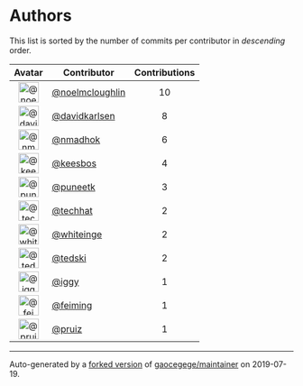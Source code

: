 # Authors

This list is sorted by the number of commits per contributor in _descending_ order.

Avatar|Contributor|Contributions
:-:|---|:-:
<img class='float-left rounded-1' src='https://avatars1.githubusercontent.com/u/13322818?v=4' width='36' height='36' alt='@noelmcloughlin'>|[@noelmcloughlin](https://github.com/noelmcloughlin)|10
<img class='float-left rounded-1' src='https://avatars0.githubusercontent.com/u/18299?v=4' width='36' height='36' alt='@davidkarlsen'>|[@davidkarlsen](https://github.com/davidkarlsen)|8
<img class='float-left rounded-1' src='https://avatars0.githubusercontent.com/u/3374962?v=4' width='36' height='36' alt='@nmadhok'>|[@nmadhok](https://github.com/nmadhok)|6
<img class='float-left rounded-1' src='https://avatars2.githubusercontent.com/u/478473?v=4' width='36' height='36' alt='@keesbos'>|[@keesbos](https://github.com/keesbos)|4
<img class='float-left rounded-1' src='https://avatars1.githubusercontent.com/u/528061?v=4' width='36' height='36' alt='@puneetk'>|[@puneetk](https://github.com/puneetk)|3
<img class='float-left rounded-1' src='https://avatars1.githubusercontent.com/u/287147?v=4' width='36' height='36' alt='@techhat'>|[@techhat](https://github.com/techhat)|2
<img class='float-left rounded-1' src='https://avatars2.githubusercontent.com/u/91293?v=4' width='36' height='36' alt='@whiteinge'>|[@whiteinge](https://github.com/whiteinge)|2
<img class='float-left rounded-1' src='https://avatars0.githubusercontent.com/u/1806188?v=4' width='36' height='36' alt='@tedski'>|[@tedski](https://github.com/tedski)|2
<img class='float-left rounded-1' src='https://avatars1.githubusercontent.com/u/20441?v=4' width='36' height='36' alt='@iggy'>|[@iggy](https://github.com/iggy)|1
<img class='float-left rounded-1' src='https://avatars2.githubusercontent.com/u/1654592?v=4' width='36' height='36' alt='@feiming'>|[@feiming](https://github.com/feiming)|1
<img class='float-left rounded-1' src='https://avatars2.githubusercontent.com/u/191225?v=4' width='36' height='36' alt='@pruiz'>|[@pruiz](https://github.com/pruiz)|1

---

Auto-generated by a [forked version](https://github.com/myii/maintainer) of [gaocegege/maintainer](https://github.com/gaocegege/maintainer) on 2019-07-19.
